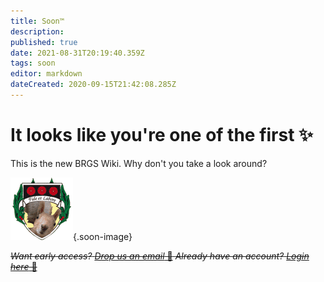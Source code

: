 ```yaml
---
title: Soon™
description: 
published: true
date: 2021-08-31T20:19:40.359Z
tags: soon
editor: markdown
dateCreated: 2020-09-15T21:42:08.285Z
---
```


# It looks like you're one of the first ✨

This is the new BRGS Wiki. Why don't you take a look around?

![logo.png](/logo.png){.soon-image}


~~*Want early access?* [*Drop us an email* 💌](mailto:support@brgswiki.tk?subject=BRGS%20Wiki%20Early%20Access&body=Hi%20there!%0D%0A%0D%0A%0D%0A)
*Already have an account?* [*Login here* 🔑](/login)~~